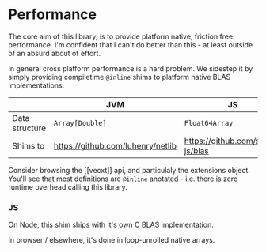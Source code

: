 # Performance

The core aim of this library, is to provide platform native, friction free performance. I'm confident that I can't do better than this - at least outside of an absurd about of effort.

In general cross platform performance is a hard problem. We sidestep it by simply providing compiletime `@inline` shims to platform native BLAS implementations.


||JVM|JS|Native|Cross|
----|----|----|----|---|
Data structure| `Array[Double]` | `Float64Array` | `Array[Double]` |`NArray[Double]` |
Shims to | https://github.com/luhenry/netlib | https://github.com/stdlib-js/blas | [CBLAS](https://github.com/ekrich/sblas) | Best available |

Consider browsing the [[vecxt]] api, and particulaly the extensions object. You'll see that most definitions are `@inline` anotated - i.e. there is zero runtime overhead calling this library.

### JS

On Node, this shim ships with it's own C BLAS implementation.

In browser / elsewhere, it's done in loop-unrolled native arrays.
